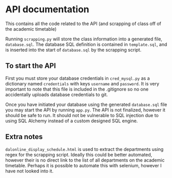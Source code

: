 # API documentation

This contains all the code related to the API (and scrapping of class off of the academic timetable)

Running `scrapping.py` will store the class information into a generated file, `database.sql`.
The database SQL definition is contained in `template.sql`, and is inserted into the start of `database.sql` by the scrapping script.

## To start the API

First you must store your database credentials in `cred_mysql.py` as a dictionary named `credentials` with keys `username` and `password`.
It is very important to note that this file is included in the .gitignore so no one accidentally uploads database credentials to git.

Once you have initiated your database using the generated `database.sql` file you may start the API by running `app.py`.
The API is not finalized, however it should be safe to run. It should not be vulnerable to SQL injection due to using SQL Alchemy instead of a
custom designed SQL engine.

## Extra notes

`dalonline_display_schedule.html` is used to extract the departments using regex for the scrapping script.
Ideally this could be better automated, however their is no direct link to the list of all departments on the academic timetable.
Perhaps it is possible to automate this with selenium, however I have not looked into it.